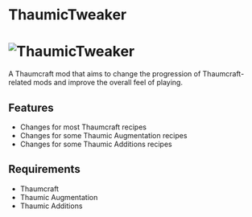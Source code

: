 # ThaumicTweaker
![ThaumicTweaker](banner.png)
======
A Thaumcraft mod that aims to change the progression of Thaumcraft-related mods and improve the overall feel of playing.

Features
------
* Changes for most Thaumcraft recipes
* Changes for some Thaumic Augmentation recipes
* Changes for some Thaumic Additions recipes

Requirements 
------
* Thaumcraft
* Thaumic Augmentation
* Thaumic Additions

